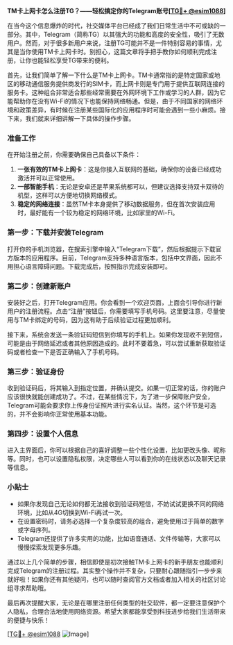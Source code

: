**TM卡上网卡怎么注册TG？——轻松搞定你的Telegram账号[[TG💪+ @esim1088](https://t.me/s/esim1088)]**

在当今这个信息爆炸的时代，社交媒体平台已经成了我们日常生活中不可或缺的一部分。其中，Telegram（简称TG）以其强大的功能和高度的安全性，吸引了无数用户。然而，对于很多新用户来说，注册TG可能并不是一件特别容易的事情，尤其是当你使用TM卡上网卡时。别担心，这篇文章将手把手教你如何顺利完成注册，让你也能轻松享受TG带来的便利。

首先，让我们简单了解一下什么是TM卡上网卡。TM卡通常指的是特定国家或地区的移动通信服务提供商发行的SIM卡，而上网卡则是专门用于提供互联网连接的服务卡。这种组合非常适合那些经常需要在外网环境下工作或学习的人群，因为它能帮助你在没有Wi-Fi的情况下也能保持网络畅通。但是，由于不同国家的网络环境和政策差异，有时候在注册某些国际化的应用程序时可能会遇到一些小麻烦。接下来，我们就来详细讲解一下具体的操作步骤。

### 准备工作

在开始注册之前，你需要确保自己具备以下条件：

1. **一张有效的TM卡上网卡**：这是你接入互联网的基础，确保你的设备已经成功激活并可以正常使用。
2. **一部智能手机**：无论是安卓还是苹果系统都可以，但建议选择支持双卡双待的机型，这样可以方便地切换网络模式。
3. **稳定的网络连接**：虽然TM卡本身提供了移动数据服务，但在首次安装应用时，最好能有一个较为稳定的网络环境，比如家里的Wi-Fi。

### 第一步：下载并安装Telegram

打开你的手机浏览器，在搜索引擎中输入“Telegram下载”，然后根据提示下载官方版本的应用程序。目前，Telegram支持多种语言版本，包括中文界面，因此不用担心语言障碍问题。下载完成后，按照指示完成安装即可。

### 第二步：创建新账户

安装好之后，打开Telegram应用。你会看到一个欢迎页面，上面会引导你进行新用户的注册流程。点击“注册”按钮后，你需要填写手机号码。这里要注意，尽量使用与TM卡绑定的号码，因为这有助于后续验证过程更加顺利。

接下来，系统会发送一条验证码短信到你填写的手机上。如果你发现收不到短信，可能是由于网络延迟或者其他原因造成的。此时不要着急，可以尝试重新获取验证码或者检查一下是否正确输入了手机号码。

### 第三步：验证身份

收到验证码后，将其输入到指定位置，并确认提交。如果一切正常的话，你的账户应该很快就能创建成功了。不过，在某些情况下，为了进一步保障账户安全，Telegram可能会要求你上传身份证照片进行实名认证。当然，这个环节是可选的，并不会影响你正常使用基本功能。

### 第四步：设置个人信息

进入主界面后，你可以根据自己的喜好调整一些个性化设置，比如更改头像、昵称等。同时，也可以设置隐私权限，决定哪些人可以看到你的在线状态以及聊天记录等信息。

### 小贴士

- 如果你发现自己无论如何都无法接收到验证码短信，不妨试试更换不同的网络环境，比如从4G切换到Wi-Fi再试一次。
- 在设置密码时，请务必选择一个复杂度较高的组合，避免使用过于简单的数字或字母序列。
- Telegram还提供了许多实用的功能，比如语音通话、文件传输等，大家可以慢慢探索发现更多乐趣。

通过以上几个简单的步骤，相信即使是初次接触TM卡上网卡的新手朋友也能顺利完成Telegram的注册过程。其实整个操作并不复杂，只要耐心跟随指引一步步来就好啦！如果你还有其他疑问，也可以随时查阅官方文档或者加入相关的社区讨论组寻求帮助哦。

最后再次提醒大家，无论是在哪里注册任何类型的社交软件，都一定要注意保护个人隐私，合理合法地使用网络资源。希望大家都能享受到科技进步给我们生活带来的便捷与快乐！

[[TG💪+ @esim1088](https://t.me/s/esim1088) ![Image](https://i.postimg.cc/4NQfJmqS/Snipaste-2025-05-13-00-14-12.png)]